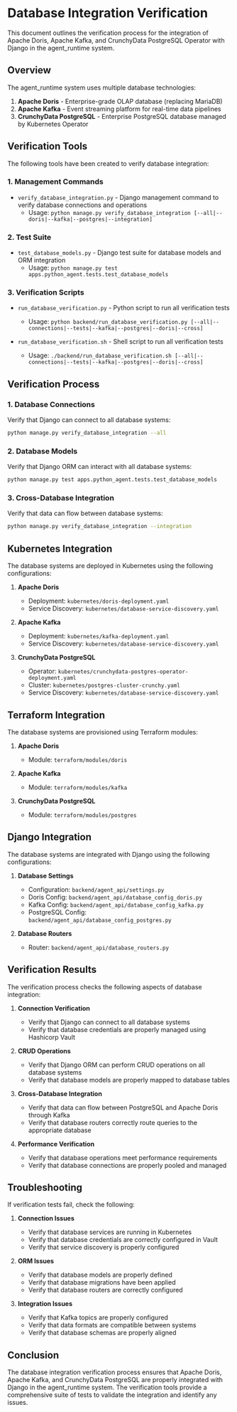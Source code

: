# Database Integration Verification

This document outlines the verification process for the integration of Apache Doris, Apache Kafka, and CrunchyData PostgreSQL Operator with Django in the agent_runtime system.

## Overview

The agent_runtime system uses multiple database technologies:

1. **Apache Doris** - Enterprise-grade OLAP database (replacing MariaDB)
2. **Apache Kafka** - Event streaming platform for real-time data pipelines
3. **CrunchyData PostgreSQL** - Enterprise PostgreSQL database managed by Kubernetes Operator

## Verification Tools

The following tools have been created to verify database integration:

### 1. Management Commands

- `verify_database_integration.py` - Django management command to verify database connections and operations
  - Usage: `python manage.py verify_database_integration [--all|--doris|--kafka|--postgres|--integration]`

### 2. Test Suite

- `test_database_models.py` - Django test suite for database models and ORM integration
  - Usage: `python manage.py test apps.python_agent.tests.test_database_models`

### 3. Verification Scripts

- `run_database_verification.py` - Python script to run all verification tests
  - Usage: `python backend/run_database_verification.py [--all|--connections|--tests|--kafka|--postgres|--doris|--cross]`

- `run_database_verification.sh` - Shell script to run all verification tests
  - Usage: `./backend/run_database_verification.sh [--all|--connections|--tests|--kafka|--postgres|--doris|--cross]`

## Verification Process

### 1. Database Connections

Verify that Django can connect to all database systems:

```bash
python manage.py verify_database_integration --all
```

### 2. Database Models

Verify that Django ORM can interact with all database systems:

```bash
python manage.py test apps.python_agent.tests.test_database_models
```

### 3. Cross-Database Integration

Verify that data can flow between database systems:

```bash
python manage.py verify_database_integration --integration
```

## Kubernetes Integration

The database systems are deployed in Kubernetes using the following configurations:

1. **Apache Doris**
   - Deployment: `kubernetes/doris-deployment.yaml`
   - Service Discovery: `kubernetes/database-service-discovery.yaml`

2. **Apache Kafka**
   - Deployment: `kubernetes/kafka-deployment.yaml`
   - Service Discovery: `kubernetes/database-service-discovery.yaml`

3. **CrunchyData PostgreSQL**
   - Operator: `kubernetes/crunchydata-postgres-operator-deployment.yaml`
   - Cluster: `kubernetes/postgres-cluster-crunchy.yaml`
   - Service Discovery: `kubernetes/database-service-discovery.yaml`

## Terraform Integration

The database systems are provisioned using Terraform modules:

1. **Apache Doris**
   - Module: `terraform/modules/doris`

2. **Apache Kafka**
   - Module: `terraform/modules/kafka`

3. **CrunchyData PostgreSQL**
   - Module: `terraform/modules/postgres`

## Django Integration

The database systems are integrated with Django using the following configurations:

1. **Database Settings**
   - Configuration: `backend/agent_api/settings.py`
   - Doris Config: `backend/agent_api/database_config_doris.py`
   - Kafka Config: `backend/agent_api/database_config_kafka.py`
   - PostgreSQL Config: `backend/agent_api/database_config_postgres.py`

2. **Database Routers**
   - Router: `backend/agent_api/database_routers.py`

## Verification Results

The verification process checks the following aspects of database integration:

1. **Connection Verification**
   - Verify that Django can connect to all database systems
   - Verify that database credentials are properly managed using Hashicorp Vault

2. **CRUD Operations**
   - Verify that Django ORM can perform CRUD operations on all database systems
   - Verify that database models are properly mapped to database tables

3. **Cross-Database Integration**
   - Verify that data can flow between PostgreSQL and Apache Doris through Kafka
   - Verify that database routers correctly route queries to the appropriate database

4. **Performance Verification**
   - Verify that database operations meet performance requirements
   - Verify that database connections are properly pooled and managed

## Troubleshooting

If verification tests fail, check the following:

1. **Connection Issues**
   - Verify that database services are running in Kubernetes
   - Verify that database credentials are correctly configured in Vault
   - Verify that service discovery is properly configured

2. **ORM Issues**
   - Verify that database models are properly defined
   - Verify that database migrations have been applied
   - Verify that database routers are correctly configured

3. **Integration Issues**
   - Verify that Kafka topics are properly configured
   - Verify that data formats are compatible between systems
   - Verify that database schemas are properly aligned

## Conclusion

The database integration verification process ensures that Apache Doris, Apache Kafka, and CrunchyData PostgreSQL are properly integrated with Django in the agent_runtime system. The verification tools provide a comprehensive suite of tests to validate the integration and identify any issues.
